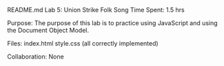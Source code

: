 README.md
Lab 5: Union Strike Folk Song
Time Spent: 1.5 hrs

Purpose: The purpose of this lab is to practice using JavaScript and using the Document Object Model.

Files: index.html style.css (all correctly implemented)

Collaboration: None